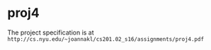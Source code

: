 # proj4

The project specification is at `http://cs.nyu.edu/~joannakl/cs201.02_s16/assignments/proj4.pdf`


